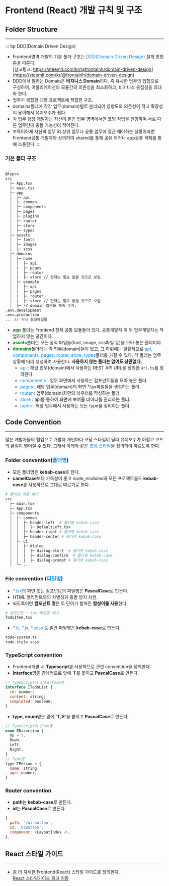 # Frontend (React) 개발 규칙 및 구조

## Folder Structure
---
::: tip DDD(Domain Driven Design)
* Frontend영역 개발의 기본 폴더 구조는 <span style="color:#0089ff">DDD(Domain Driven Design)</span> 설계 방법론을 따른다.  
[참고링크: https://steemit.com/kr/@frontalnh/domain-driven-design](https://steemit.com/kr/@frontalnh/domain-driven-design)
* DDD에서 말하는 Domain은 **비지니스 Domain**이다. 즉 유사한 업무의 집합으로 구성하여, 어플리케이션의 모듈간의 의존성을 최소화하고, 비지니스 응집성을 최대화 한다.
* 업무가 복잡한 대형 프로젝트에 적합한 구조.
* domains폴더에 각각 업무(domain)별로 분리되어 영향도와 의존성이 적고 확장성이 용이해서 유지보수가 쉽다.
* 각 업무 담당 개발자는 자신이 맡은 업무 영역에서만 코딩 작업을 진행하며 서로 다른 업무간에 충돌 가능성이 적어진다.
* 부득이하게 자신의 업무 외 상위 업무나 공통 업무에 접근 해야하는 상황이라면 Frontend공통 개발자와 상의하여 shared를 통해 공유 하거나 app공통 객체를 통해 소통한다.
:::


### 기본 폴더 구조
```sh
...
@types
src
  ├─ App.tsx
  ├─ main.tsx
  ├─ app
  │  ├─ api
  │  ├─ common
  │  ├─ components
  │  ├─ pages
  │  ├─ plugins
  │  ├─ router
  │  ├─ store
  │  ├─ types
  ├─ assets
  │  ├─ fonts
  │  ├─ images
  │  ├─ scss
  ├─ domains
  │  ├─ home
  │  |  ├─ api
  │  |  ├─ pages
  │  |  ├─ router
  │  |  ├─ store // 현재는 필요 없을 것으로 보임
  │  ├─ example
  │  |  ├─ api
  │  |  ├─ pages
  │  |  ├─ router
  │  |  ├─ store // 현재는 필요 없을 것으로 보임
  │  ├─ // domain 업무를 계속 추가.
.env.development
.env.production
... // 기타 설정파일들
```

* <span style="color:green;font-weight:bold;">app</span> 폴더는 Frontend 전체 공통 모듈들이 있다. 공통개발자 이 외 업무개발자는 작업하지 않는 공간이다.
* <span style="color:green;font-weight:bold;">assets</span>폴더는 모든 정적 파일들(font, image, css파일 등)을 모아 놓은 폴더이다.
* <span style="color:green;font-weight:bold;">domains</span>폴더에는 각 업무(domain)들이 있고, 그 하위에는 일률적으로 <span style="color:#0089ff">api, components, pages, router, store, types</span>폴더를 가질 수 있다. 각 폴더는 업무 상황에 따라 생성하여 사용한다. **사용하지 않는 폴더는 없어도 상관없다.** 
  - <span style="color:#0089ff">api</span> : 해당 업무(domain)에서 사용하는 REST API URL을 정리한 `url.ts`를 정의한다.
  - <span style="color:#0089ff">components</span> : 업무 화면에서 사용하는 컴포넌트들을 모아 놓은 폴더.
  - <span style="color:#0089ff">pages</span> : 해당 업무(domain)의 화면 *.tsx파일들을 생성하는 폴더.
  - <span style="color:#0089ff">router</span> : 업무(domain)화면의 라우터를 작성하는 폴더.
  - <span style="color:#0089ff">store</span> : api를 통하여 화면에 보여줄 데이터를 관리하는 폴더. 
  - <span style="color:#0089ff">types</span> : 해당 업무에서 사용하는 모든 type을 정리하는 폴더.




## Code Convention
---
많은 개발자들의 협업으로 개발자 개인마다 코딩 스타일이 달라 유지보수가 어렵고 코드의 품질이 떨어질 수 있다.
그래서 아래와 같은 <span style="color:#0089ff">코딩 스타일</span>을 정의하여 따르도록 한다.


### Folder convention(<span style="color:#0089ff">폴더명</span>)
* 모든 폴더명은 **kebab-case**로 한다.
* **camelCase**보다 가독성이 좋고 node_modules의 모든 프로젝트들도 **kebab-case**를 사용하므로 그대로 따르기로 한다.
```sh
# 폴더명 적용 예시
src
  ├─ main.tsx
  ├─ App.tsx
  ├─ components
  │  ├─ common
  │  │  ├─ header-left  # 폴더명 kebab-case
  │  │  │  ├─ DefaultLeft.tsx
  │  │  ├─ header-right # 폴더명 kebab-case
  │  │  ├─ header-center # 폴더명 kebab-case
  │  ├─ ui
  │  │  ├─ dialog
  │  │  │  ├─ dialog-alert  # 폴더명 kebab-case
  │  │  │  ├─ dialog-confirm  # 폴더명 kebab-case
  │  │  │  ├─ dialog-prompt # 폴더명 kebab-case
  │  └─ ...
```


### File convention (<span style="color:#0089ff">파일명</span>)
* <span style="color:#0089ff">*.tsx</span>의 화면 또는 컴포넌트의 파일명은 **PascalCase**로 만든다.
* HTML 엘리먼트와의 차별성과 충돌 방지 차원.
* 되도록이면 **컴포넌트 명**은 두 단어가 합쳐진 **합성어를 사용**한다.
```sh
# 컴포넌트 *.tsx 파일명 예시
TodoItem.tsx
```

* <span style="color:#0089ff">*.ts, *.js, *.scss</span> 등 일반 파일명은 **kebab-case**로 만든다.
```sh
todo-system.ts
todo-style.scss
```


### TypeScript convention
* Frontend개발 시  **Typescript**를 사용하므로 관련 convention을 정의한다.
* **Interface**명은 관례적으로 앞에 '**I**'를 붙이고 **PascalCase**로 만든다.
```js
// TypeScript의 Interface명
interface ITodoList {
  id: number;
  content: string;
  completed: boolean;
}
```
* **type, enum**명은 앞에 '**T, E**'을 붙이고 **PascalCase**로 만든다.
```js
// TypeScript의 Enum명
enum EDirection {
  Up = 1,
  Down,
  Left,
  Right,
}
// Type명
type TPerson = {
  name: string;
  age: number;
}
```

### Router convention
* **path**는 **kebab-case**로 만든다.
* **id**는 **PascalCase**로 만든다.
```js
{
  path: '/ui-button',
  id: 'UiButton',
  component: <LayoutIndex />,
},
```



## React 스타일 가이드
---
* 좀 더 자세한 Frontend(React) 스타일 가이드를 정의한다.  
[React 스타일가이드 링크 이동](./react-style-guide.md)



